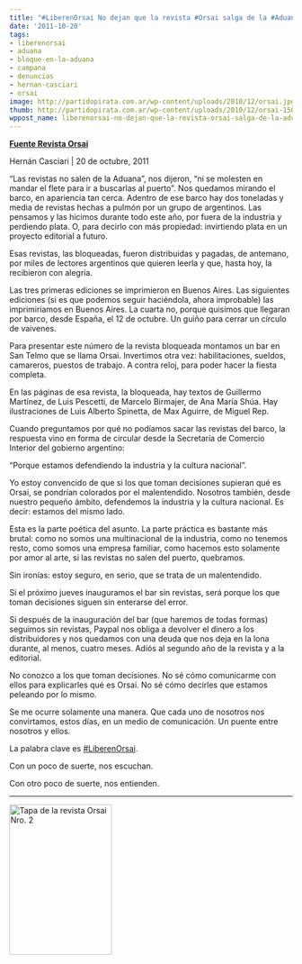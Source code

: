 ```yaml
---
title: "#LiberenOrsai No dejan que la revista #Orsai salga de la #Aduana!"
date: '2011-10-20'
tags:
- liberenorsai
- aduana
- bloque-en-la-aduana
- campana
- denuncias
- hernan-casciari
- orsai
image: http://partidopirata.com.ar/wp-content/uploads/2010/12/orsai.jpg
thumb: http://partidopirata.com.ar/wp-content/uploads/2010/12/orsai-150x150.jpg
wppost_name: liberenorsai-no-dejan-que-la-revista-orsai-salga-de-la-aduana
---
```


<strong><a href="http://orsai.bitacoras.com/2011/10/liberenorsai.php" target="_blank">Fuente Revista Orsai</a></strong>
<div>Hernán Casciari | 20 de octubre, 2011</div>
<div>

“Las revistas no salen de la Aduana”, nos dijeron, “ni se molesten en mandar el flete para ir a buscarlas al puerto”. Nos quedamos mirando el barco, en apariencia tan cerca. Adentro de ese barco hay dos toneladas y media de revistas hechas a pulmón por un grupo de argentinos. Las pensamos y las hicimos durante todo este año, por fuera de la industria y perdiendo plata. O, para decirlo con más propiedad: invirtiendo plata en un proyecto editorial a futuro.

Esas revistas, las bloqueadas, fueron distribuidas y pagadas, de antemano, por miles de lectores argentinos que quieren leerla y que, hasta hoy, la recibieron con alegría.

Las tres primeras ediciones se imprimieron en Buenos Aires. Las siguientes ediciones (si es que podemos seguir haciéndola, ahora improbable) las imprimiríamos en Buenos Aires. La cuarta no, porque quisimos que llegaran por barco, desde España, el 12 de octubre. Un guiño para cerrar un círculo de vaivenes.

Para presentar este número de la revista bloqueada montamos un bar en San Telmo que se llama Orsai. Invertimos otra vez: habilitaciones, sueldos, camareros, puestos de trabajo. A contra reloj, para poder hacer la fiesta completa.

En las páginas de esa revista, la bloqueada, hay textos de Guillermo Martínez, de Luis Pescetti, de Marcelo Birmajer, de Ana María Shúa. Hay ilustraciones de Luis Alberto Spinetta, de Max Aguirre, de Miguel Rep.

Cuando preguntamos por qué no podíamos sacar las revistas del barco, la respuesta vino en forma de circular desde la Secretaría de Comercio Interior del gobierno argentino:

“Porque estamos defendiendo la industria y la cultura nacional”.

Yo estoy convencido de que si los que toman decisiones supieran qué es Orsai, se pondrían colorados por el malentendido. Nosotros también, desde nuestro pequeño ámbito, defendemos la industria y la cultura nacional. Es decir: estamos del mismo lado.

Esta es la parte poética del asunto. La parte práctica es bastante más brutal: como no somos una multinacional de la industria, como no tenemos resto, como somos una empresa familiar, como hacemos esto solamente por amor al arte, si las revistas no salen del puerto, quebramos.

Sin ironías: estoy seguro, en serio, que se trata de un malentendido.

Si el próximo jueves inauguramos el bar sin revistas, será porque los que toman decisiones siguen sin enterarse del error.

Si después de la inauguración del bar (que haremos de todas formas) seguimos sin revistas, Paypal nos obliga a devolver el dinero a los distribuidores y nos quedamos con una deuda que nos deja en la lona durante, al menos, cuatro meses. Adiós al segundo año de la revista y a la editorial.

No conozco a los que toman decisiones. No sé cómo comunicarme con ellos para explicarles qué es Orsai. No sé cómo decirles que estamos peleando por lo mismo.

Se me ocurre solamente una manera. Que cada uno de nosotros nos convirtamos, estos días, en un medio de comunicación. Un puente entre nosotros y ellos.

La palabra clave es <a href="http://twitter.com/#%21/search/realtime/liberenorsai" target="_blank">#LiberenOrsai</a>.

Con un poco de suerte, nos escuchan.

Con otro poco de suerte, nos entienden.

</div>

<hr />

<a href="http://partidopirata.com.ar/wp-content/uploads/2011/05/n2.png"><img class="aligncenter size-full wp-image-892" title="Orsai Nro. 2" src="http://partidopirata.com.ar/wp-content/uploads/2011/05/n2.png" alt="Tapa de la revista Orsai Nro. 2" width="182" height="267" /></a>
